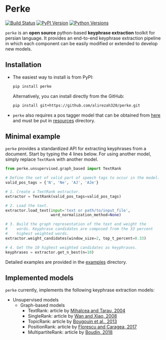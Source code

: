 # Perke
[![Build Status](https://travis-ci.com/AlirezaH320/perke.svg?branch=master)](https://travis-ci.com/AlirezaH320/perke)
[![PyPI Version](https://img.shields.io/pypi/v/perke)](https://pypi.python.org/pypi/perke)
[![Python Versions](https://img.shields.io/pypi/pyversions/perke)](https://pypi.org/project/perke)

`perke` is an **open source** python-based **keyphrase extraction** toolkit for 
persian language. It provides an end-to-end keyphrase extraction pipeline in 
which each component can be easily modified or extended to develop new models.

## Installation
- The easiest way to install is from PyPI:
  ```bash
  pip install perke
  ```
  Alternatively, you can install directly from the GitHub:
  ```bash
  pip install git+https://github.com/alirezah320/perke.git
  ```
- `perke` also requires a pos tagger model that can be obtained from 
  [here](https://github.com/sobhe/hazm/releases/download/v0.5/resources-0.5.zip) and 
  must be put in 
  [resources](https://github.com/alirezah320/perke/tree/master/perke/resources) 
  directory.

## Minimal example
`perke` provides a standardized API for extracting keyphrases from a document. 
Start by typing the 4 lines below. For using another model, simply replace 
`TextRank` with another model.

```python
from perke.unsupervised.graph_based import TextRank

# Define the set of valid part of speech tags to occur in the model.
valid_pos_tags = {'N', 'Ne', 'AJ', 'AJe'}

# 1. Create a TextRank extractor.
extractor = TextRank(valid_pos_tags=valid_pos_tags)

# 2. Load the text.
extractor.load_text(input='text or path/to/input_file',
                    word_normalization_method=None)

# 3. Build the graph representation of the text and weight the
#    words. Keyphrase candidates are composed from the 33 percent
#    highest weighted words.
extractor.weight_candidates(window_size=2, top_t_percent=0.33)

# 4. Get the 10 highest weighted candidates as keyphrases.
keyphrases = extractor.get_n_best(n=10)
```

Detailed examples are provided in the [examples](examples) directory.

## Implemented models
`perke` currently, implements the following keyphrase extraction models:

- Unsupervised models
    - Graph-based models
        - TextRank: article by [Mihalcea and Tarau, 2004](http://www.aclweb.org/anthology/W04-3252.pdf)
        - SingleRank: article by [Wan and Xiao, 2008](https://www.aaai.org/Papers/AAAI/2008/AAAI08-136.pdf)
        - TopicRank: article by [Bougouin et al., 2013](http://aclweb.org/anthology/I13-1062.pdf)
        - PositionRank: article by [Florescu and Caragea, 2017](http://www.aclweb.org/anthology/P17-1102.pdf)
        - MultipartiteRank: article by [Boudin, 2018](https://www.aclweb.org/anthology/N18-2105.pdf)